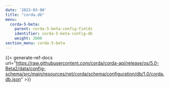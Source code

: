 ```yaml
---
date: '2023-03-08'
title: "corda.db"
menu:
  corda-5-beta:
    parent: corda-5-beta-config-fields
    identifier: corda-5-beta-config-db
    weight: 2000
section_menu: corda-5-beta
---
```


{{< generate-ref-docs url="https://raw.githubusercontent.com/corda/corda-api/release/os/5.0-Beta2/data/config-schema/src/main/resources/net/corda/schema/configuration/db/1.0/corda.db.json" >}}
